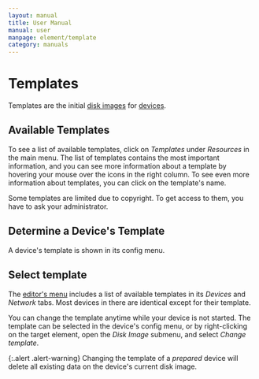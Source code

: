 ```yaml
---
layout: manual
title: User Manual
manual: user
manpage: element/template
category: manuals
---
```


# Templates

Templates are the initial [disk images](../image) for [devices](..).

## Available Templates

To see a list of available templates, click on _Templates_ under _Resources_ in the main menu. The list of templates contains the most important information, and you can see more information about a template by hovering your mouse over the icons in the right column. To see even more information about templates, you can click on the template's name.

Some templates are limited due to copyright. To get access to them, you have to ask your administrator.

## Determine a Device's Template

A device's template is shown in its config menu.

## Select template

The [editor's menu](../../topology/editor#men) includes a list of available templates in its _Devices_ and _Network_ tabs. Most devices in there are identical except for their template.

You can change the template anytime while your device is not started. The template can be selected in the device's config menu, or by right-clicking on the target element, open the _Disk Image_ submenu, and select _Change template_.

{:.alert .alert-warning}
Changing the template of a _prepared_ device will delete all existing data on the device's current disk image.
